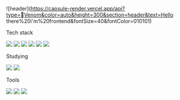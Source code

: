 

<!--
**bidulgirin/bidulgirin** is a ✨ _special_ ✨ repository because its `README.md` (this file) appears on your GitHub profile.

Here are some ideas to get you started:

- 🔭 I’m currently working on ...
- 🌱 I’m currently learning ...
- 👯 I’m looking to collaborate on ...
- 🤔 I’m looking for help with ...
- 💬 Ask me about ...
- 📫 How to reach me: ...
- 😄 Pronouns: ...
- ⚡ Fun fact: ...
-->

![header](https://capsule-render.vercel.app/api?type=Venom&color=auto&height=300&section=header&text=Hello there%20i'm%20frontend&fontSize=40&fontColor=010101)

Tech stack
<div class="svg_container">
  <img src="https://img.shields.io/badge/html5-E34F26?style=for-the-badge&logo=html5&logoColor=efefef" />
  <img src="https://img.shields.io/badge/css3-1572B6?style=for-the-badge&logo=css3&logoColor=efefef" />
  <img src="https://img.shields.io/badge/javascript-F7DF1E?style=for-the-badge&logo=javascript&logoColor=black" />
  <img src="https://img.shields.io/badge/react-20232A?style=for-the-badge&logo=react&logoColor=61DAFB" />
  <img src="https://img.shields.io/badge/flutter-02569B?style=for-the-badge&logo=flutter&logoColor=efefef" />
  <img src="https://img.shields.io/badge/sql-4479A1?style=for-the-badge&logo=postgresql&logoColor=efefef" />
</div>
 

Studying
<div>
 <img src="https://img.shields.io/badge/next.js-000000?style=for-the-badge&logo=nextdotjs&logoColor=white" />
 <img src="https://img.shields.io/badge/vue.js-4FC08D?style=for-the-badge&logo=vue.js&logoColor=white" />
</div>


Tools
<div>
 <img src="https://img.shields.io/badge/adobe photoshop-31A8FF?style=for-the-badge&logo=adobephotoshop&logoColor=white" />
 <img src="https://img.shields.io/badge/adobe illustrator-FF9A00?style=for-the-badge&logo=adobeillustrator&logoColor=white" />
 <img src="https://img.shields.io/badge/adobe xd-FF61F6?style=for-the-badge&logo=adobexd&logoColor=white" />
</div>


